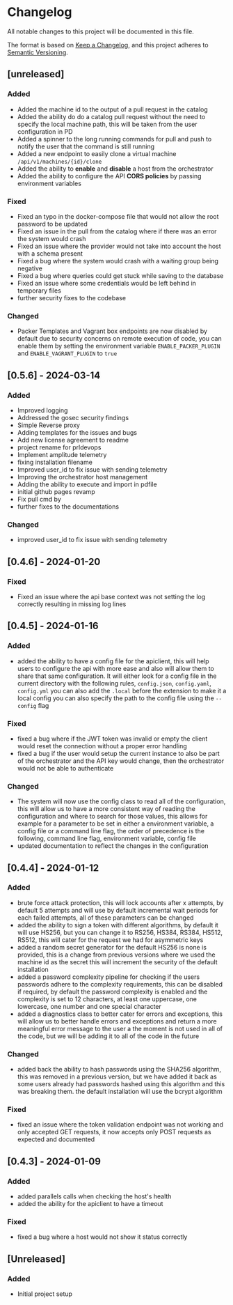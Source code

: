 # Changelog

All notable changes to this project will be documented in this file.

The format is based on [Keep a Changelog](https://keepachangelog.com/en/1.0.0/),
and this project adheres to [Semantic Versioning](https://semver.org/spec/v2.0.0.html).

## [unreleased]

### Added

- Added the machine id to the output of a pull request in the catalog
- Added the ability do do a catalog pull request without the need to specify the
  local machine path, this will be taken from the user configuration in PD
- Added a spinner to the long running commands for pull and push to notify the
  user that the command is still running
- Added a new endpoint to easily clone a virtual machine `/api/v1/machines/{id}/clone`
- Added the ability to **enable** and **disable** a host from the orchestrator
- Added the ability to configure the API **CORS policies** by passing environment variables

### Fixed

- Fixed an typo in the docker-compose file that would not allow the root password
  to be updated
- Fixed an issue in the pull from the catalog where if there was an error the
  system would crash
- Fixed an issue where the provider would not take into account the host with a
  schema present
- Fixed a bug where the system would crash with a waiting group being negative
- Fixed a bug where queries could get stuck while saving to the database
- Fixed an issue where some credentials would be left behind in temporary files
- further security fixes to the codebase

### Changed

- Packer Templates and Vagrant box endpoints are now disabled by default due to security
  concerns on remote execution of code, you can enable them by setting the environment
  variable `ENABLE_PACKER_PLUGIN` and `ENABLE_VAGRANT_PLUGIN` to `true`

## [0.5.6] - 2024-03-14

### Added

- Improved logging
- Addressed the gosec security findings
- Simple Reverse proxy
- Adding templates for the issues and bugs
- Add new license agreement to readme
- project rename for prldevops
- Implement amplitude telemetry
- fixing installation filename
- Improved user_id to fix issue with sending telemetry
- Improving the orchestrator host management
- Adding the ability to execute and import in pdfile
- initial github pages revamp
- Fix pull cmd by
- further fixes to the documentations

### Changed

- improved user_id to fix issue with sending telemetry

## [0.4.6] - 2024-01-20

### Fixed

- Fixed an issue where the api base context was not setting the log correctly
  resulting in missing log lines

## [0.4.5] - 2024-01-16

### Added

- added the ability to have a config file for the apiclient, this will help
  users to configure the api with more ease and also will allow them to share
  that same configuration. It will either look for a config file in the current
  directory with the following rules, `config.json`, `config.yaml`, `config.yml`
  you can also add the `.local` before the extension to make it a local config
  you can also specify the path to the config file using the `--config` flag

### Fixed

- fixed a bug where if the JWT token was invalid or empty the client would reset
  the connection without a proper error handling
- fixed a bug if the user would setup the current instance to also be part of the
  orchestrator and the API key would change, then the orchestrator would not be
  able to authenticate

### Changed

- The system will now use the config class to read all of the configuration, this
  will allow us to have a more consistent way of reading the configuration and where
  to search for those values, this allows for example for a parameter to be set in
  either a environment variable, a config file or a command line flag, the order
  of precedence is the following, command line flag, environment variable, config
  file
- updated documentation to reflect the changes in the configuration

## [0.4.4] - 2024-01-12

### Added

- brute force attack protection, this will lock accounts after x attempts, by
  default 5 attempts and will use by default incremental wait periods for each
  failed attempts, all of these parameters can be changed
- added the ability to sign a token with different algorithms, by default it will
  use HS256, but you can change it to RS256, HS384, RS384, HS512, RS512, this will
  cater for the request we had for asymmetric keys
- added a random secret generator for the default HS256 is none is provided, this
  is a change from previous versions where we used the machine id as the secret
  this will increment the security of the default installation
- added a password complexity pipeline for checking if the users passwords adhere
  to the complexity requirements, this can be disabled if required, by default the
  password complexity is enabled and the complexity is set to 12 characters, at least
  one uppercase, one lowercase, one number and one special character
- added a diagnostics class to better cater for errors and exceptions, this will
  allow us to better handle errors and exceptions and return a more meaningful
  error message to the user a the moment is not used in all of the code, but we
  will be adding it to all of the code in the future

### Changed

- added back the ability to hash passwords using the SHA256 algorithm, this was
  removed in a previous version, but we have added it back as some users already
  had passwords hashed using this algorithm and this was breaking them. the default
  installation will use the bcrypt algorithm

### Fixed

- fixed an issue where the token validation endpoint was not working and only accepted
  GET requests, it now accepts only POST requests as expected and documented

## [0.4.3] - 2024-01-09

### Added

- added parallels calls when checking the host's health
- added the ability for the apiclient to have a timeout

### Fixed

- fixed a bug where a host would not show it status correctly

## [Unreleased]

### Added

- Initial project setup
